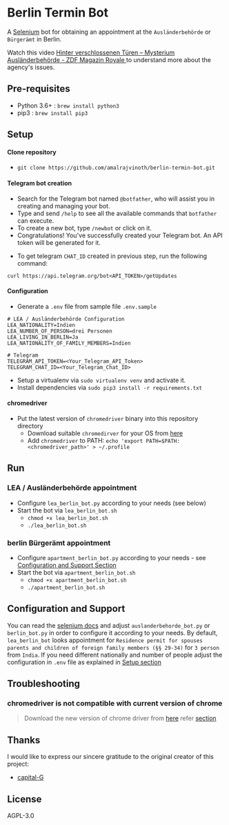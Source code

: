 # Berlin Termin Bot

A [Selenium](https://www.selenium.dev/) bot for obtaining an appointment at the `Ausländerbehörde` or `Bürgerämt` in Berlin.

Watch this video [Hinter verschlossenen Türen – Mysterium Ausländerbehörde - ZDF Magazin Royale
](https://www.youtube.com/watch?v=s7HrAGlni50) to understand more about the agency's issues.

## Pre-requisites
* Python 3.6+ : `brew install python3`
* pip3 : `brew install pip3`

## Setup

#### Clone repository
  * `git clone https://github.com/amalrajvinoth/berlin-termin-bot.git`
#### Telegram bot creation
  - Search for the Telegram bot named `@botfather`, who will assist you in creating and managing your bot.
  - Type and send `/help` to see all the available commands that `botfather` can execute.
  - To create a new bot, type `/newbot` or click on it.
  - Congratulations! You've successfully created your Telegram bot. An API token will be generated for it.
* To get telegram `CHAT_ID` created in previous step, run the following command: 
```shell 
curl https://api.telegram.org/bot<API_TOKEN>/getUpdates
```
#### Configuration
* Generate a `.env` file from sample file `.env.sample`
```dotenv
# LEA / Ausländerbehörde Configuration
LEA_NATIONALITY=Indien
LEA_NUMBER_OF_PERSON=drei Personen
LEA_LIVING_IN_BERLIN=Ja
LEA_NATIONALITY_OF_FAMILY_MEMBERS=Indien

# Telegram
TELEGRAM_API_TOKEN=<Your_Telegram_API_Token>
TELEGRAM_CHAT_ID=<Your_Telegram_Chat_ID>
```
* Setup a virtualenv via `sudo virtualenv venv` and activate it.
* Install dependencies via `sudo pip3 install -r requirements.txt`

#### chromedriver
* Put the latest version of `chromedriver` binary into this repository directory
  * Download suitable `chromedirver` for your OS from [here](https://googlechromelabs.github.io/chrome-for-testing/#stable) 
  * Add `chromedriver` to PATH: `echo 'export PATH=$PATH:<chromedriver_path>' > ~/.profile`

## Run
### LEA / Ausländerbehörde appointment
* Configure `lea_berlin_bot.py` according to your needs (see below)
* Start the bot via `lea_berlin_bot.sh`
  * `chmod +x lea_berlin_bot.sh`
  * `./lea_berlin_bot.sh`

### berlin Bürgerämt appointment
* Configure `apartment_berlin_bot.py` according to your needs - see [Configuration and Support Section](#configuration-and-support)
* Start the bot via `apartment_berlin_bot.sh`
  * `chmod +x apartment_berlin_bot.sh`
  * `./apartment_berlin_bot.sh`

## Configuration and Support

You can read the [selenium docs](https://selenium-python.readthedocs.io/locating-elements.html#) and adjust `auslanderbehorde_bot.py` or `berlin_bot.py` in order to configure it according to your needs.
By default, `lea_berlin_bot` looks appointment for `Residence permit for spouses parents and children of foreign family members (§§ 29-34)` for `3 person` from `India`. 
If you need different nationally and number of people adjust the configuration in `.env` file as explained in [Setup section](#setup)

## Troubleshooting
### chromedriver is not compatible with current version of chrome
> Download the new version of chrome driver from [here](https://googlechromelabs.github.io/chrome-for-testing/#stable)
> refer [section](#chromedriver)

## Thanks

I would like to express our sincere gratitude to the original creator of this project:

- [capital-G](https://github.com/capital-G/berlin-auslanderbehorde-termin-bot)

## License

AGPL-3.0
